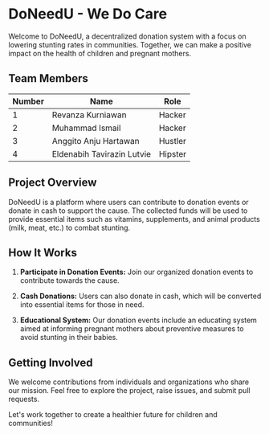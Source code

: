 # DoNeedU - We Do Care

Welcome to DoNeedU, a decentralized donation system with a focus on lowering stunting rates in communities. Together, we can make a positive impact on the health of children and pregnant mothers.

## Team Members

| Number | Name                                 | Role        |
|--------|--------------------------------------|-------------|
| 1      | Revanza Kurniawan                    | Hacker      |
| 2      | Muhammad Ismail                      | Hacker      |
| 3      | Anggito Anju Hartawan                | Hustler     |
| 4      | Eldenabih Tavirazin Lutvie           | Hipster     |

## Project Overview

DoNeedU is a platform where users can contribute to donation events or donate in cash to support the cause. The collected funds will be used to provide essential items such as vitamins, supplements, and animal products (milk, meat, etc.) to combat stunting.

## How It Works

1. **Participate in Donation Events:** Join our organized donation events to contribute towards the cause.

2. **Cash Donations:** Users can also donate in cash, which will be converted into essential items for those in need.

3. **Educational System:** Our donation events include an educating system aimed at informing pregnant mothers about preventive measures to avoid stunting in their babies.

## Getting Involved

We welcome contributions from individuals and organizations who share our mission. Feel free to explore the project, raise issues, and submit pull requests.

Let's work together to create a healthier future for children and communities!